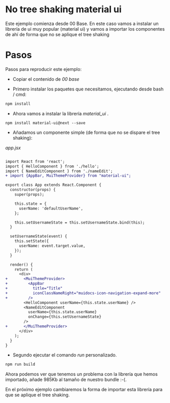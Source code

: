 # No tree shaking material ui

Este ejemplo comienza desde 00 Base. En este caso vamos a instalar un librería de ui muy popular (material ui) y vamos a importar los componentes de ahí de forma que no se aplique el tree shaking

# Pasos

Pasos para reproducir este ejemplo:

- Copiar el contenido de _00 base_

- Primero instalar los paquetes que necesitamos, ejecutando desde bash / cmd:

```bash
npm install
```

- Ahora vamos a instalar la librería _material_ui_ .

```
npm install material-ui@next --save
```

- Añadamos un componente simple (de forma que no se dispare el tree shaking):

_app.jsx_

```diff

import React from 'react';
import { HelloComponent } from './hello';
import { NameEditComponent } from './nameEdit';
+ import {AppBar, MuiThemeProvider} from "material-ui";

export class App extends React.Component {
  constructor(props) {
    super(props);

    this.state = {
      userName: 'defaultUserName',
    };

    this.setUsernameState = this.setUsernameState.bind(this);
  }

  setUsernameState(event) {
    this.setState({
      userName: event.target.value,
    });
  }

  render() {
    return (
      <div>
+       <MuiThemeProvider>
+         <AppBar
+           title="Title"
+           iconClassNameRight="muidocs-icon-navigation-expand-more"
+         />
        <HelloComponent userName={this.state.userName} />
        <NameEditComponent
          userName={this.state.userName}
          onChange={this.setUsernameState}
        />
+       </MuiThemeProvider>
      </div>
    );
  }
}
```

- Segundo ejecutar el comando _run_ personalizado.

```bash
npm run build
```

Ahora podemos ver que tenemos un problema con la librería que hemos importado, añade 985Kb al tamaño de nuestro bundle :-(.

En el próximo ejemplo cambiaremos la forma de importar esta librería para que se aplique el tree shaking.
